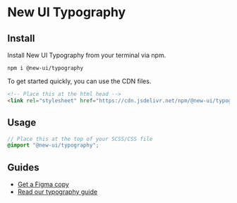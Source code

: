 # New UI Typography

## Install
Install New UI Typography from your terminal via npm.

```
npm i @new-ui/typography
```

To get started quickly, you can use the CDN files.

```html
<!-- Place this at the html head -->
<link rel="stylesheet" href="https://cdn.jsdelivr.net/npm/@new-ui/typography@<version>/dist/index.css">
```

## Usage

```scss
// Place this at the top of your SCSS/CSS file
@import "@new-ui/typography";
```

## Guides
- [Get a Figma copy](https://www.figma.com/community/file/1325646289622213496/new-ui)
- [Read our typography guide](https://new-ui.com/docs/foundations/typography)

